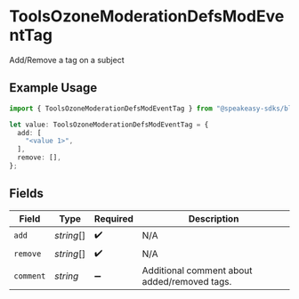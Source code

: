 # ToolsOzoneModerationDefsModEventTag

Add/Remove a tag on a subject

## Example Usage

```typescript
import { ToolsOzoneModerationDefsModEventTag } from "@speakeasy-sdks/bluesky/models/components";

let value: ToolsOzoneModerationDefsModEventTag = {
  add: [
    "<value 1>",
  ],
  remove: [],
};
```

## Fields

| Field                                        | Type                                         | Required                                     | Description                                  |
| -------------------------------------------- | -------------------------------------------- | -------------------------------------------- | -------------------------------------------- |
| `add`                                        | *string*[]                                   | :heavy_check_mark:                           | N/A                                          |
| `remove`                                     | *string*[]                                   | :heavy_check_mark:                           | N/A                                          |
| `comment`                                    | *string*                                     | :heavy_minus_sign:                           | Additional comment about added/removed tags. |